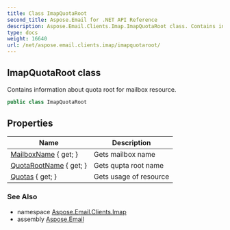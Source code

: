 ```yaml
---
title: Class ImapQuotaRoot
second_title: Aspose.Email for .NET API Reference
description: Aspose.Email.Clients.Imap.ImapQuotaRoot class. Contains information about quota root for mailbox resource
type: docs
weight: 16640
url: /net/aspose.email.clients.imap/imapquotaroot/
---
```

## ImapQuotaRoot class

Contains information about quota root for mailbox resource.

```csharp
public class ImapQuotaRoot
```

## Properties

| Name | Description |
| --- | --- |
| [MailboxName](../../aspose.email.clients.imap/imapquotaroot/mailboxname/) { get; } | Gets mailbox name |
| [QuotaRootName](../../aspose.email.clients.imap/imapquotaroot/quotarootname/) { get; } | Gets qupta root name |
| [Quotas](../../aspose.email.clients.imap/imapquotaroot/quotas/) { get; } | Gets usage of resource |

### See Also

* namespace [Aspose.Email.Clients.Imap](../../aspose.email.clients.imap/)
* assembly [Aspose.Email](../../)


